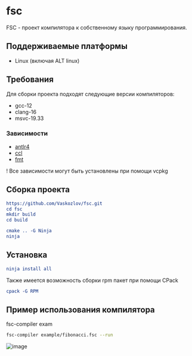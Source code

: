 # fsc

FSC - проект компилятора к собственному языку программирования.

## Поддерживаемые платформы
- Linux (включая ALT linux)

## Требования

Для сборки проекта подходят следующие версии компиляторов:
- gcc-12
- clang-16
- msvc-19.33

### Зависимости 
- [antlr4](https://www.antlr.org)
- [ccl](https://github.com/Vaskozlov/ccl-project)
- [fmt](https://github.com/fmtlib/fmt)

! Все зависимости могут быть установлены при помощи vcpkg

## Сборка проекта

```cmake
https://github.com/Vaskozlov/fsc.git
cd fsc
mkdir build
cd build
```

```cmake
cmake .. -G Ninja
ninja
```

## Установка
```cmake
ninja install all
```

Также имеется возможность сборки rpm пакет при помощи CPack

```cmake
cpack -G RPM
```

## Пример использования компилятора
fsc-compiler exam

```bash
fsc-compiler example/fibonacci.fsc --run
```

![image](https://user-images.githubusercontent.com/46150969/228609871-6cb3bba1-1222-4ebf-ab36-bf540d54fec5.png)

